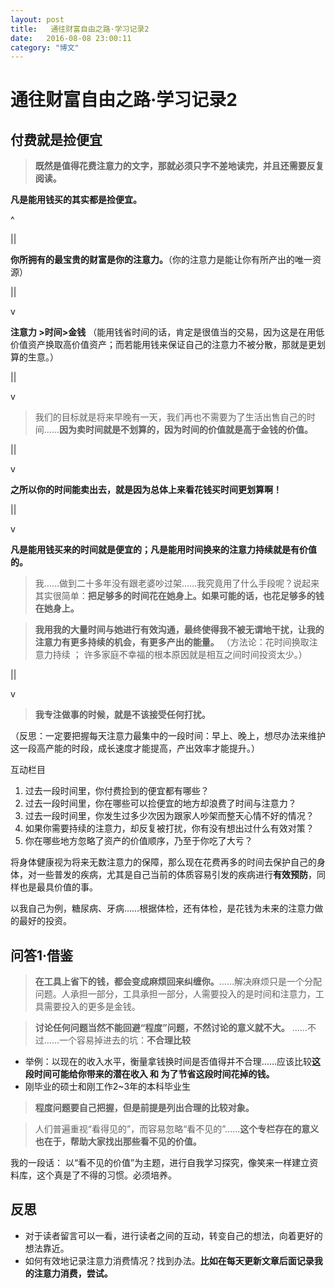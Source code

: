 ```yaml
---
layout: post
title:   通往财富自由之路·学习记录2
date:   2016-08-08 23:00:11
category: "博文"
---
```

# 通往财富自由之路·学习记录2

## 付费就是捡便宜





> **既然是值得花费注意力的文字，那就必须只字不差地读完，并且还需要反复阅读。**





**凡是能用钱买的其实都是捡便宜。**

 ^

||

**你所拥有的最宝贵的财富是你的注意力。**（你的注意力是能让你有所产出的唯一资源）

||

 v

**注意力 >时间>金钱**  （能用钱省时间的话，肯定是很值当的交易，因为这是在用低价值资产换取高价值资产；而若能用钱来保证自己的注意力不被分散，那就是更划算的生意。）

||

 v

> 我们的目标就是将来早晚有一天，我们再也不需要为了生活出售自己的时间……**因为卖时间就是不划算的，因为时间的价值就是高于金钱的价值。**

||

 v

**之所以你的时间能卖出去，就是因为总体上来看花钱买时间更划算啊！**

||

 v

**凡是能用钱买来的时间就是便宜的；凡是能用时间换来的注意力持续就是有价值的。**








> 我……做到二十多年没有跟老婆吵过架……我究竟用了什么手段呢？说起来其实很简单：**把足够多的时间花在她身上。如果可能的话，也花足够多的钱在她身上。**



>  **我用我的大量时间与她进行有效沟通，最终使得我不被无谓地干扰，让我的注意力有更多持续的机会，有更多产出的能量。**  （方法论：花时间换取注意力持续  ；  许多家庭不幸福的根本原因就是相互之间时间投资太少。）

||

 v

> **我专注做事的时候，就是不该接受任何打扰。**

（反思：一定要把握每天注意力最集中的一段时间：早上、晚上，想尽办法来维护这一段高产能的时段，成长速度才能提高，产出效率才能提升。）









互动栏目

1. 过去一段时间里，你付费捡到的便宜都有哪些？
2. 过去一段时间里，你在哪些可以捡便宜的地方却浪费了时间与注意力？
3. 过去一段时间里，你发生过多少次因为跟家人吵架而整天心情不好的情况？
4. 如果你需要持续的注意力，却反复被打扰，你有没有想出过什么有效对策？
5. 你在哪些地方忽略了资产的价值顺序，乃至于你吃了大亏？





将身体健康视为将来无数注意力的保障，那么现在花费再多的时间去保护自己的身体，对一些普发的疾病，尤其是自己当前的体质容易引发的疾病进行**有效预防**，同样也是最具价值的事。

以我自己为例，糖尿病、牙病……根据体检，还有体检，是花钱为未来的注意力做的最好的投资。





## 问答1·借鉴

  

> **在工具上省下的钱，都会变成麻烦回来纠缠你。**……解决麻烦只是一个分配问题。人承担一部分，工具承担一部分，人需要投入的是时间和注意力，工具需要投入的更多是金钱。



>  **讨论任何问题当然不能回避“程度”问题，不然讨论的意义就不大。** ……不过……一个容易掉进去的坑：**不合理比较** 

* 举例：以现在的收入水平，衡量拿钱换时间是否值得并不合理……应该比较**这段时间可能给你带来的潜在收入 和 为了节省这段时间花掉的钱。** 
* 刚毕业的硕士和刚工作2~3年的本科毕业生

> **程度问题要自己把握，但是前提是列出合理的比较对象。**



> 人们普遍重视“看得见的”，而容易忽略“看不见的”……**这个专栏存在的意义也在于，帮助大家找出那些看不见的价值。**



我的一段话： 以“看不见的价值”为主题，进行自我学习探究，像笑来一样建立资料库，这个真是了不得的习惯。必须培养。



## 反思

* 对于读者留言可以一看，进行读者之间的互动，转变自己的想法，向着更好的想法靠近。
* 如何有效地记录注意力消费情况？找到办法。**比如在每天更新文章后面记录我的注意力消费，尝试。**





